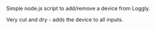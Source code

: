 Simple node.js script to add/remove a device from Loggly.  

Very cut and dry - adds the device to all inputs.
